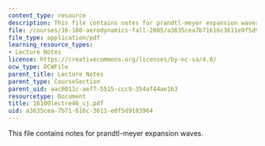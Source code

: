 ```yaml
---
content_type: resource
description: This file contains notes for prandtl-meyer expansion waves.
file: /courses/16-100-aerodynamics-fall-2005/a3635cea7b71616c3611e0f5d9183964_16100lectre46_cj.pdf
file_type: application/pdf
learning_resource_types:
- Lecture Notes
license: https://creativecommons.org/licenses/by-nc-sa/4.0/
ocw_type: OCWFile
parent_title: Lecture Notes
parent_type: CourseSection
parent_uid: aac0011c-aef7-5515-ccc9-354af44ae163
resourcetype: Document
title: 16100lectre46_cj.pdf
uid: a3635cea-7b71-616c-3611-e0f5d9183964
---
```

This file contains notes for prandtl-meyer expansion waves.